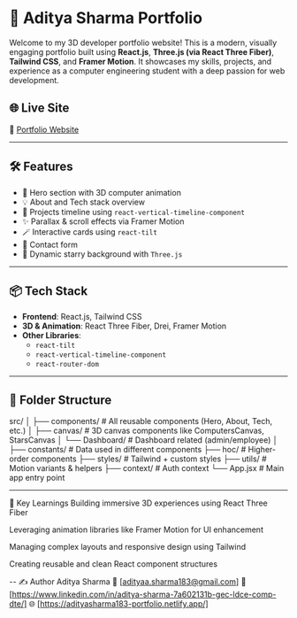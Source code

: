 # 💼 Aditya Sharma Portfolio

Welcome to my 3D developer portfolio website! This is a modern, visually engaging portfolio built using **React.js**, **Three.js (via React Three Fiber)**, **Tailwind CSS**, and **Framer Motion**. It showcases my skills, projects, and experience as a computer engineering student with a deep passion for web development.

## 🌐 Live Site

🔗 [Portfolio Website](https://adityasharma183-portfolio.netlify.app/) 


---

## 🛠️ Features

- 🚀 Hero section with 3D computer animation
- 💡 About and Tech stack overview
- 💼 Projects timeline using `react-vertical-timeline-component`
- ✨ Parallax & scroll effects via Framer Motion
- 🪄 Interactive cards using `react-tilt`
- 📩 Contact form
- 🌌 Dynamic starry background with `Three.js`

---

## 📦 Tech Stack

- **Frontend**: React.js, Tailwind CSS
- **3D & Animation**: React Three Fiber, Drei, Framer Motion
- **Other Libraries**:
  - `react-tilt`
  - `react-vertical-timeline-component`
  - `react-router-dom`

---

## 📁 Folder Structure
src/
│
├── components/ # All reusable components (Hero, About, Tech, etc.)
│ ├── canvas/ # 3D canvas components like ComputersCanvas, StarsCanvas
│ └── Dashboard/ # Dashboard related (admin/employee)
│
├── constants/ # Data used in different components
├── hoc/ # Higher-order components
├── styles/ # Tailwind + custom styles
├── utils/ # Motion variants & helpers
├── context/ # Auth context
└── App.jsx # Main app entry point

---

🧠 Key Learnings
Building immersive 3D experiences using React Three Fiber

Leveraging animation libraries like Framer Motion for UI enhancement

Managing complex layouts and responsive design using Tailwind

Creating reusable and clean React component structures


--
✍️ Author
Aditya Sharma
📧 [adityaa.sharma183@gmail.com]
💼 [https://www.linkedin.com/in/aditya-sharma-7a602131b-gec-ldce-comp-dte/]
🌐 [https://adityasharma183-portfolio.netlify.app/]


